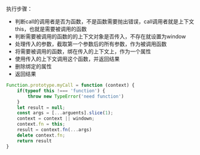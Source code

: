 执行步骤：

- 判断call的调用者是否为函数，不是函数需要抛出错误，call调用者就是上下文this，也就是需要被调用的函数
- 判断需要被调用的函数的的上下文对象是否传入，不存在就设置为window
- 处理传入的参数，截取第一个参数后的所有参数，作为被调用函数
- 将需要被调用的函数，绑在传入的上下文上，作为一个属性
- 使用传入的上下文调用这个函数，并返回结果
- 删除绑定的属性
- 返回结果

```javascript
Function.prototype.myCall = function (context) {
    if(typeof this !=== 'function') {
        throw new TypeError('need function')
    }
    let result = null;
    const args = [...arguents].slice(1);
    context = context || windown;
    context.fn = this;
    result = context.fn(...args)
    delete context.fn;
    return result
}
```
